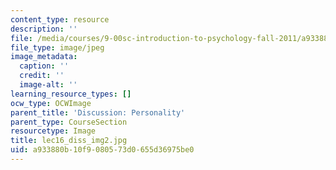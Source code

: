 ```yaml
---
content_type: resource
description: ''
file: /media/courses/9-00sc-introduction-to-psychology-fall-2011/a933880b10f9080573d0655d36975be0_lec16_diss_img2.jpg
file_type: image/jpeg
image_metadata:
  caption: ''
  credit: ''
  image-alt: ''
learning_resource_types: []
ocw_type: OCWImage
parent_title: 'Discussion: Personality'
parent_type: CourseSection
resourcetype: Image
title: lec16_diss_img2.jpg
uid: a933880b-10f9-0805-73d0-655d36975be0
---
```

